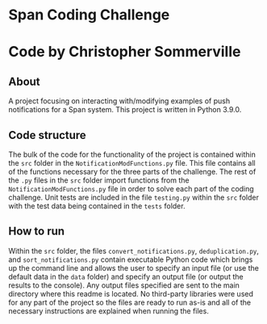 # Span Coding Challenge
# Code by Christopher Sommerville

## About
A project focusing on interacting with/modifying examples of push notifications for a Span system.
This project is written in Python 3.9.0.

## Code structure
The bulk of the code for the functionality of the project is contained within the `src` folder in the `NotificationModFunctions.py` file. This file contains all of the functions necessary for the three parts of the challenge. The rest of the `.py` files in the `src` folder import functions from the `NotificationModFunctions.py` file in order to solve each part of the coding challenge.
Unit tests are included in the file `testing.py` within the `src` folder with the test data being contained in the `tests` folder. 

## How to run
Within the `src` folder, the files `convert_notifications.py`, `deduplication.py`, and `sort_notifications.py` contain executable Python code which brings up the command line and allows the user to specify an input file (or use the default data in the `data` folder) and specify an output file (or output the results to the console). Any output files specified are sent to the main directory where this readme is located. No third-party libraries were used for any part of the project so the files are ready to run as-is and all of the necessary instructions are explained when running the files.

